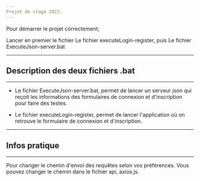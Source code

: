 ```yaml
---
Projet de stage 2022.
---
```


Pour démarrer le projet correctement;

Lancer en premier le fichier Le fichier executeLogin-register, puis Le fichier ExecuteJson-server.bat

---

## Description des deux fichiers .bat

---

- Le fichier ExecuteJson-server.bat, permet de lancer un serveur json qui reçoit les informations des formulaires de connexion et d'inscription pour faire des testes.

- Le fichier executeLogin-register, permet de lancer l'application où on retrouve le formulaire de connexion et d'inscription.

---

## Infos pratique

---

Pour changer le chemin d'envoi des requêtes selon vos préférences. Vous pouvez changer le chemin dans le fichier api, axios.js.
